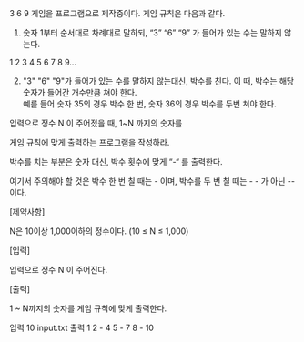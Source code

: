 3 6 9 게임을 프로그램으로 제작중이다. 게임 규칙은 다음과 같다.

 

1. 숫자 1부터 순서대로 차례대로 말하되, “3” “6” “9” 가 들어가 있는 수는 말하지 않는다.

  1 2 3 4 5 6 7 8 9…

2. "3" "6" "9"가 들어가 있는 수를 말하지 않는대신, 박수를 친다. 이 때, 박수는 해당 숫자가 들어간 개수만큼 쳐야 한다.  
예를 들어 숫자 35의 경우 박수 한 번, 숫자 36의 경우 박수를 두번 쳐야 한다.
 

입력으로 정수 N 이 주어졌을 때, 1~N 까지의 숫자를

게임 규칙에 맞게 출력하는 프로그램을 작성하라.

박수를 치는 부분은 숫자 대신, 박수 횟수에 맞게 “-“ 를 출력한다.

여기서 주의해야 할 것은 박수 한 번 칠 때는 - 이며, 박수를 두 번 칠 때는 - - 가 아닌 -- 이다. 
 

[제약사항]

N은 10이상 1,000이하의 정수이다. (10 ≤ N ≤ 1,000)

 

[입력]

입력으로 정수 N 이 주어진다.


[출력]

1 ~ N까지의 숫자를 게임 규칙에 맞게 출력한다.

입력
10
input.txt
출력
1 2 - 4 5 - 7 8 - 10